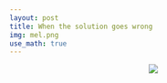 ```yaml
---
layout: post
title: When the solution goes wrong
img: mel.png
use_math: true
---
```


<center><img src="{{site.baseurl}}/img/mel.png"></center>
